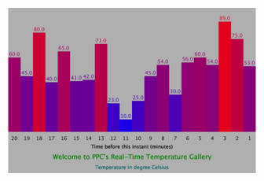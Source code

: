 ![Temperature Log](https://raw.githubusercontent.com/pranabendra/pranabendra.github.io/master/temp.jpg)

